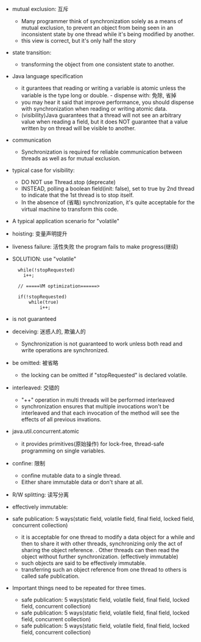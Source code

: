 - mutual exclusion: 互斥
  - Many programmer think of synchronization solely as a means of mutual exclusion, to prevent an object from being seen in an inconsistent state by one thread while it's being modified by another.
  - this view is correct, but it's only half the story

- state transition:
  - transforming the object from one consistent state to another.

- Java language specification
  - it gurantees that reading or writing a variable is atomic unless the variable is the type long or double. - dispense with: 免除, 省掉 
  - you may hear it said that improve performance, you should dispense with synchronization when reading or writing atomic data.
  - (visibility)Java guarantees that a thread will not see an arbitrary value when reading a field, but it does NOT  guarantee that a value written by on thread will be visible to another. 

- communication
  - Synchronization is required for reliable communication between threads as well as for mutual exclusion.
  
- typical case for visibility:
  - DO NOT use Thread.stop (deprecate)
  - INSTEAD, polling a boolean field(init: false), set to true by 2nd thread to indicate that the 1st thread is to stop itself.
  - In the absence of (省略) synchronization, it's quite acceptable for the virtual machine to transform this code.
  
- A typical application scenario for "volatile" 
- hoisting: 变量声明提升 
- liveness failure: 活性失败 the program fails to make progress(继续)
- SOLUTION: use "volatile"
  ```
    while(!stopRequested)
      i++;
      
    // =====VM optimization======>
    
    if(!stopRequested)
        while(true)
            i++;
  ```

- is not guaranteed
- deceiving: 迷惑人的, 欺骗人的
  - Synchronization is not guaranteed to work unless both read and write operations are synchronized.

- be omitted: 被省略
  - the locking can be omitted if "stopRequested" is declared volatile.

- interleaved: 交错的
  - "++" operation in multi threads will be performed interleaved
  - synchronization ensures that multiple invocations won't be interleaved and that each invocation of the method will see the effects of all previous invations.

- java.util.concurrent.atomic
  - it provides primitives(原始操作) for lock-free, thread-safe programming on single variables.

- confine: 限制
  - confine mutable data to a single thread.
  - Either share immutable data or don't share at all.

- R/W splitting: 读写分离
- effectively immutable:
- safe publication: 5 ways(static field, volatile field, final field, locked field, concurrent collection)
  - it is acceptable for one thread to modify a data object for a while and then to share it with other threads, synchronizing only the act of sharing the object reference.
    . Other threads can then read the object without further synchronization. (effectively immutable)
  - such objects are said to be effectively immutable.
  - transferring such an object reference from one thread to others is called safe publication.

- Important things need to be repeated for three times. 
  - safe publication: 5 ways(static field, volatile field, final field, locked field, concurrent collection)
  - safe publication: 5 ways(static field, volatile field, final field, locked field, concurrent collection)
  - safe publication: 5 ways(static field, volatile field, final field, locked field, concurrent collection)
